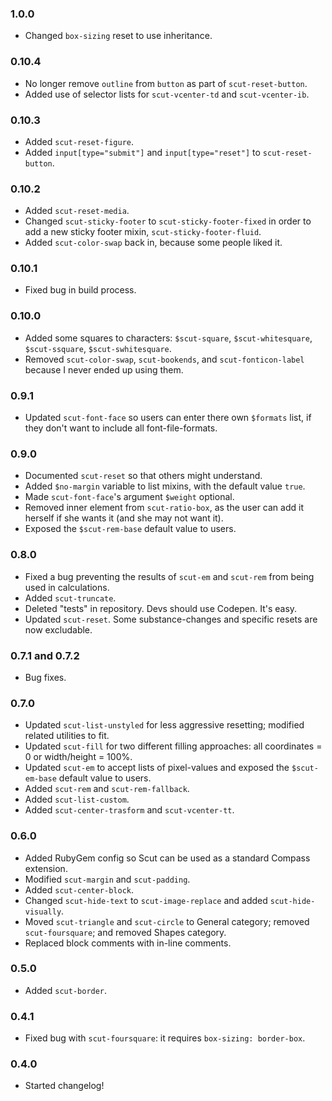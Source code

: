 ### 1.0.0
- Changed `box-sizing` reset to use inheritance.

### 0.10.4
- No longer remove `outline` from `button` as part of `scut-reset-button`.
- Added use of selector lists for `scut-vcenter-td` and `scut-vcenter-ib`.

### 0.10.3
- Added `scut-reset-figure`.
- Added `input[type="submit"]` and `input[type="reset"]` to `scut-reset-button`.

### 0.10.2
- Added `scut-reset-media`.
- Changed `scut-sticky-footer` to `scut-sticky-footer-fixed` in order to add a new sticky footer mixin, `scut-sticky-footer-fluid`.
- Added `scut-color-swap` back in, because some people liked it.

### 0.10.1
- Fixed bug in build process.

### 0.10.0
- Added some squares to characters: `$scut-square`, `$scut-whitesquare`, `$scut-ssquare`, `$scut-swhitesquare`.
- Removed `scut-color-swap`, `scut-bookends`, and `scut-fonticon-label` because I never ended up using them.

### 0.9.1
- Updated `scut-font-face` so users can enter there own `$formats` list, if they don't want to include all font-file-formats.

### 0.9.0
- Documented `scut-reset` so that others might understand.
- Added `$no-margin` variable to list mixins, with the default value `true`.
- Made `scut-font-face`'s argument `$weight` optional.
- Removed inner element from `scut-ratio-box`, as the user can add it herself if she wants it (and she may not want it).
- Exposed the `$scut-rem-base` default value to users.

### 0.8.0
- Fixed a bug preventing the results of `scut-em` and `scut-rem` from being used in calculations.
- Added `scut-truncate`.
- Deleted "tests" in repository. Devs should use Codepen. It's easy.
- Updated `scut-reset`. Some substance-changes and specific resets are now excludable.

### 0.7.1 and 0.7.2
- Bug fixes.

### 0.7.0
- Updated `scut-list-unstyled` for less aggressive resetting; modified related utilities to fit.
- Updated `scut-fill` for two different filling approaches: all coordinates = 0 or width/height = 100%.
- Updated `scut-em` to accept lists of pixel-values and exposed the `$scut-em-base` default value to users.
- Added `scut-rem` and `scut-rem-fallback`.
- Added `scut-list-custom`.
- Added `scut-center-trasform` and `scut-vcenter-tt`.

### 0.6.0
- Added RubyGem config so Scut can be used as a standard Compass extension.
- Modified `scut-margin` and `scut-padding`.
- Added `scut-center-block`.
- Changed `scut-hide-text` to `scut-image-replace` and added `scut-hide-visually`.
- Moved `scut-triangle` and `scut-circle` to General category; removed `scut-foursquare`; and removed Shapes category.
- Replaced block comments with in-line comments.

### 0.5.0
- Added `scut-border`.

### 0.4.1
- Fixed bug with `scut-foursquare`: it requires `box-sizing: border-box`.

### 0.4.0
- Started changelog!
